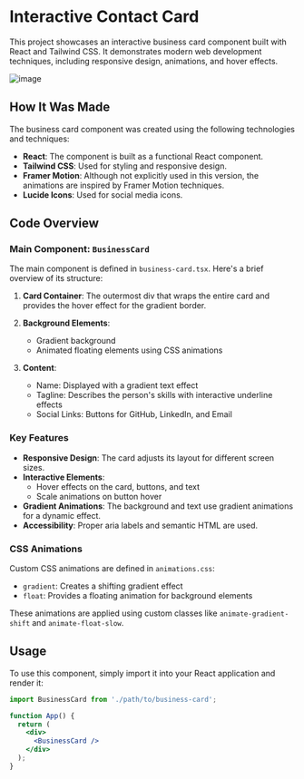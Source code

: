 # Interactive Contact Card 

This project showcases an interactive business card component built with React and Tailwind CSS. It demonstrates modern web development techniques, including responsive design, animations, and hover effects.

![image](https://github.com/user-attachments/assets/d53755a9-066c-4ec9-a695-39a900cbb65a)


## How It Was Made

The business card component was created using the following technologies and techniques:

- **React**: The component is built as a functional React component.
- **Tailwind CSS**: Used for styling and responsive design.
- **Framer Motion**: Although not explicitly used in this version, the animations are inspired by Framer Motion techniques.
- **Lucide Icons**: Used for social media icons.

## Code Overview

### Main Component: `BusinessCard`

The main component is defined in `business-card.tsx`. Here's a brief overview of its structure:

1. **Card Container**: The outermost div that wraps the entire card and provides the hover effect for the gradient border.

2. **Background Elements**: 
   - Gradient background
   - Animated floating elements using CSS animations

3. **Content**:
   - Name: Displayed with a gradient text effect
   - Tagline: Describes the person's skills with interactive underline effects
   - Social Links: Buttons for GitHub, LinkedIn, and Email

### Key Features

- **Responsive Design**: The card adjusts its layout for different screen sizes.
- **Interactive Elements**: 
  - Hover effects on the card, buttons, and text
  - Scale animations on button hover
- **Gradient Animations**: The background and text use gradient animations for a dynamic effect.
- **Accessibility**: Proper aria labels and semantic HTML are used.

### CSS Animations

Custom CSS animations are defined in `animations.css`:

- `gradient`: Creates a shifting gradient effect
- `float`: Provides a floating animation for background elements

These animations are applied using custom classes like `animate-gradient-shift` and `animate-float-slow`.

## Usage

To use this component, simply import it into your React application and render it:

```jsx
import BusinessCard from './path/to/business-card';

function App() {
  return (
    <div>
      <BusinessCard />
    </div>
  );
}
